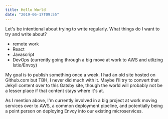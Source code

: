 ```yaml
---
title: Hello World
date: "2019-06-17T09:55"
---
```


Let's be intentional about trying to write regularly.  What things do I want to try and write about?

* remote work
* React
* Javascript
* DevOps (currently going through a big move at work to AWS and utlizing Istio/Envoy)

My goal is to publish something once a week.  I had an old site hosted on Github.com but TBH, I never did much with it.  Maybe I'll try to convert that Jekyll content over to this Gatsby site, though the world will probably not be a lesser place if that content stays where it's at.  

As I mention above, I'm currently involved in a big project at work moving services over to AWS, a common deployment pipeline, and potentially being a point person on deploying Envoy into our existing microservices.  